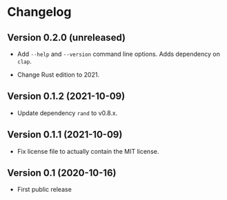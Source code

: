 # Changelog


## Version 0.2.0 (unreleased)

- Add `--help` and `--version` command line options. Adds dependency on
  `clap`.

- Change Rust edition to 2021.


## Version 0.1.2 (2021-10-09)

- Update dependency `rand` to v0.8.x.


## Version 0.1.1 (2021-10-09)

- Fix license file to actually contain the MIT license.


## Version 0.1 (2020-10-16)

- First public release
